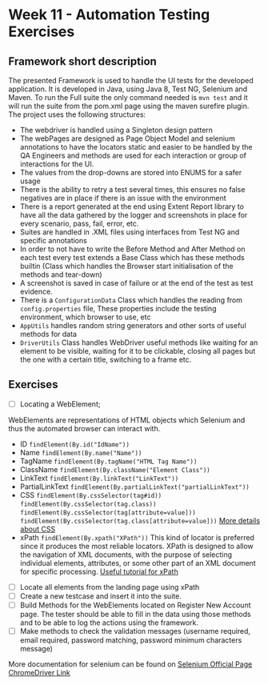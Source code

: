 # Week 11 - Automation Testing Exercises

## Framework short description

The presented Framework is used to handle the UI tests for the developed application.
It is developed in Java, using Java 8, Test NG, Selenium and Maven.
To run the Full suite the only command needed is ```mvn test``` and it will run the suite from the pom.xml page using the maven surefire plugin.
The project uses the following structures:

- The webdriver is handled using a Singleton design pattern
- The webPages are designed as Page Object Model and selenium annotations to have the locators static and easier to be handled by the QA Engineers and methods are used for each interaction or group of interactions for the UI.
- The values from the drop-downs are stored into ENUMS for a safer usage
- There is the ability to retry a test several times, this ensures no false negatives are in place if there is an issue with the environment
- There is a report generated at the end using Extent Report library to have all the data gathered by the logger and screenshots in place for every scenario, pass, fail, error, etc.
- Suites are handled in .XML files using interfaces from Test NG and specific annotations
- In order to not have to write the Before Method and After Method on each test every test extends a Base Class which has these methods builtin (Class which handles the Browser start initialisation of the methods and tear-down)
- A screenshot is saved in case of failure or at the end of the test as test evidence.
- There is a ```ConfigurationData``` Class which handles the reading from ```config.properties``` file, These properties include the testing environment, which browser to use, etc
- ```AppUtils``` handles random string generators and other sorts of useful methods for data
- ```DriverUtils``` Class handles WebDriver useful methods like waiting for an element to be visible, waiting for it to be clickable, closing all pages but the one with a certain title, switching to a frame etc.

## Exercises

- [ ] Locating a WebElement;

WebElements are representations of HTML objects which Selenium and thus the automated browser can interact with.

- ID ```findElement(By.id("IdName"))```
- Name ```findElement(By.name("Name"))```
- TagName ```findElement(By.tagName("HTML Tag Name"))```
- ClassName ```findElement(By.className("Element Class"))```
- LinkText ```findElement(By.linkText("LinkText"))```
- PartialLinkText ```findElement(By.partialLinkText("partialLinkText"))```
- CSS ```findElement(By.cssSelector(tag#id))``` ```findElement(By.cssSelector(tag.class))``` ```findElement(By.cssSelector(tag[attribute=value]))``` ```findElement(By.cssSelector(tag.class[attribute=value]))```
[More details about CSS](https://www.softwaretestingmaterial.com/css-selector-selenium-webdriver-tutorial/)
- xPath ```findElement(By.xpath("XPath"))```
This kind of locator is preferred since it produces the most reliable locators. XPath is designed to allow the navigation of XML documents, with the purpose of selecting individual elements, attributes, or some other part of an XML document for specific processing.
[Useful tutorial for xPath](https://www.guru99.com/xpath-selenium.html)

- [ ] Locate all elements from the landing page using xPath
- [ ] Create a new testcase and insert it into the suite.
- [ ] Build Methods for the WebElements located on Register New Account page. The tester should be able to fill in the data using those methods and to be able to log the actions using the framework.
- [ ] Make methods to check the validation messages (username required, email required, password matching, password minimum characters message)

More documentation for selenium can be found on [Selenium Official Page](https://selenium.dev/documentation/en/getting_started/)
[ChromeDriver Link](https://chromedriver.chromium.org/downloads)

